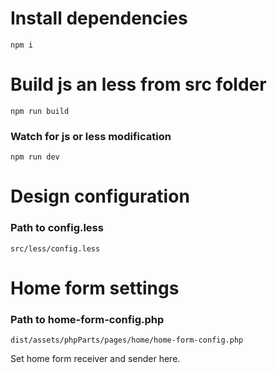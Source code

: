 # Install dependencies

```
npm i
```

# Build js an less from src folder

```
npm run build
```

### Watch for js or less modification
```
npm run dev
```

# Design configuration

### Path to config.less
```
src/less/config.less
```

# Home form settings

### Path to home-form-config.php
```
dist/assets/phpParts/pages/home/home-form-config.php
```
Set home form receiver and sender here.


